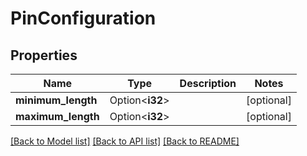 # PinConfiguration

## Properties

Name | Type | Description | Notes
------------ | ------------- | ------------- | -------------
**minimum_length** | Option<**i32**> |  | [optional]
**maximum_length** | Option<**i32**> |  | [optional]

[[Back to Model list]](../README.md#documentation-for-models) [[Back to API list]](../README.md#documentation-for-api-endpoints) [[Back to README]](../README.md)


